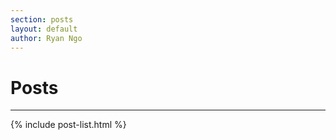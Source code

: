 ```yaml
---
section: posts
layout: default 
author: Ryan Ngo
---
```


# Posts
---

{% include post-list.html %}
